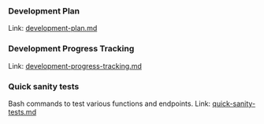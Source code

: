 ### Development Plan
Link: [development-plan.md](./development-plan.md)

### Development Progress Tracking
Link: [development-progress-tracking.md](./development-progress-tracking.md)

### Quick sanity tests
Bash commands to test various functions and endpoints.
Link: [quick-sanity-tests.md](./quick-sanity-tests.md)
